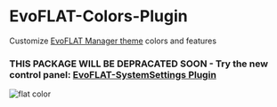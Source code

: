 # EvoFLAT-Colors-Plugin
Customize [EvoFLAT Manager theme](https://github.com/Nicola1971/EvoFLAT) colors and features

### THIS PACKAGE WILL BE DEPRACATED SOON -  Try the new control panel: [EvoFLAT-SystemSettings Plugin](https://github.com/Nicola1971/EvoFLAT-SystemSettings)

![flat color](https://user-images.githubusercontent.com/7342798/32623512-b61a8092-c586-11e7-9be9-9f50116ee4d8.png)
